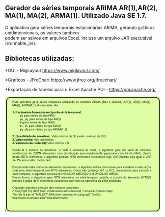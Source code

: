 ## Gerador de séries temporais ARIMA AR(1),AR(2), MA(1), MA(2), ARMA(1). Utilizado Java SE 1.7.

O aplicativo gera séries temporais estacionárias ARIMA, gerando gráficos unidimensionais, os valores também  
 podem ser salvos em arquivos Excel. Incluso um arquivo JAR executável (\runnable_jar).

## Bibliotecas utilizadas:

\*GUI - MigLayout https://www.miglayout.com/

\*Gráficos - JFreChart https://www.jfree.org/jfreechart/

\*Exportação de tabelas para o Excel Apache POI - https://poi.apache.org/

![Image](/image/help.jpg)
